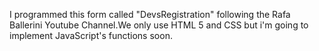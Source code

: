 I programmed this form called "DevsRegistration" following the Rafa Ballerini Youtube Channel.We only use HTML 5 and CSS but i'm going to implement JavaScript's functions soon.
